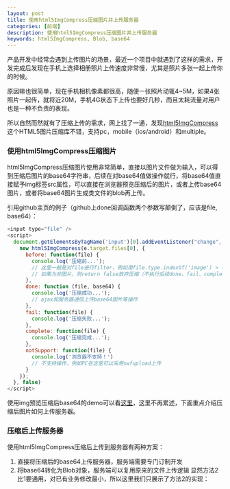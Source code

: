 ```yaml
---
layout: post
title: 使用html5ImgCompress压缩图片并上传服务器
categories: [前端]
description: 使用html5ImgCompress压缩图片并上传服务器
keywords: html5ImgCompress, Blob, base64
---
```

产品开发中经常会遇到上传图片的场景，最近一个项目中就遇到了这样的需求，开发完成后发现在手机上选择相册照片上传速度非常慢，尤其是照片多张一起上传你的时候。

原因嘛也很简单，现在手机相机像素都很高，随便一张照片动辄4~5M，如果4张照片一起传，就将近20M，手机4G状态下上传也要好几秒，而且太耗流量对用户也是一种不负责的表现。

所以自然而然就有了压缩上传的需求，网上找了一通，发现[html5ImgCompress](https://github.com/mhbseal/html5ImgCompress)这个HTML5图片压缩库不错，支持pc，mobile（ios/android）和multiple。
### 使用html5ImgCompress压缩图片
html5ImgCompress压缩图片使用非常简单，直接以图片文件做为输入，可以得到压缩后图片的base64字符串，后续在对base64值做操作就行，将base64值直接赋予img标签src属性，可以直接在浏览器预览压缩后的图片，或者上传base64图片，或者将base64图片生成类文件的blob再上传。

引用github主页的例子（github上done回调函数两个参数写颠倒了，应该是file, base64）：
```javascript
<input type="file" />
<script>
  document.getElementsByTagName('input')[0].addEventListener("change", function(e) {
    new html5ImgCompress(e.target.files[0], {
      before: function(file) {
        console.log('压缩前...');
        // 这里一般是对file进行filter，例如用file.type.indexOf('image') > -1来检验是否是图片
        // 如果为非图片，则return false放弃压缩（不执行后续done、fail、complete），并相应提示
      },
      done: function (file, base64) {
        console.log('压缩成功...');
        // ajax和服务器通信上传base64图片等操作
      },
      fail: function(file) {
        console.log('压缩失败...');
      },
      complete: function(file) {
        console.log('压缩完成...');
      },
      notSupport: function(file) {
        console.log('浏览器不支持！')
        // 不支持操作，例如PC在这里可以采用swfupload上传
      }
    });
  }, false)
</script>
```
使用img预览压缩后base64的demo可以看[这里](http://mhbseal.com/demo/html5/html5ImgCompress/demo/index.html)，这里不再累述，下面重点介绍压缩后图片如何上传服务器。
### 压缩后上传服务器
使用html5ImgCompress压缩后上传到服务器有两种方案： 
1. 直接将压缩后的base64上传服务器，服务端需要专门订制开发
2. 将base64转化为Blob对象，服务端可以复用原来的文件上传逻辑
显然方法2比1要通用，对已有业务修改最小，所以这里我们只展示了方法2的实现：

<script async src="//jsfiddle.net/gitfree/tgh5gwjm/5/embed/js,html,result/">
</script>
